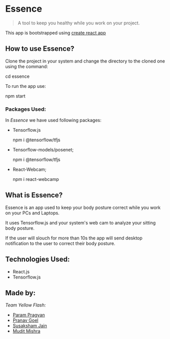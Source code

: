 # Essence
> A tool to keep you healthy while you work on your project.

This app is bootstrapped using [create react app](https://github.com/facebook/create-react-app)

## How to use Essence?
Clone the project in your system and change the directory to the cloned one using the command:

  cd essence


To run the app use:


  npm start


### Packages Used:
In *Essence* we have used following packages:
- Tensorflow.js
  
  npm i @tensorflow/tfjs
  
- Tensorflow-models/posenet;
  
  npm i @tensorflow/tfjs
  
- React-Webcam;
  
  npm i react-webcamp
  

## What is Essence?
Essence is an app used to keep your body posture correct while you work on your PCs and Laptops.

It uses Tensorflow.js and your system's web cam to analyze your sitting body posture. 

If the user will slouch for more than 10s the app will send desktop notification to the user to correct their body posture.

## Technologies Used:
- React.js
- Tensorflow.js

## Made by:
*Team Yellow Flash:*
- [Param Pragyan](https://github.com/ParamPragyan)
- [Pranav Goel](https://github.com/pranavgoel29)
- [Susaksham Jain](https://github.com/Susaksham)
- [Mudit Mishra](https://github.com/mudit023/)